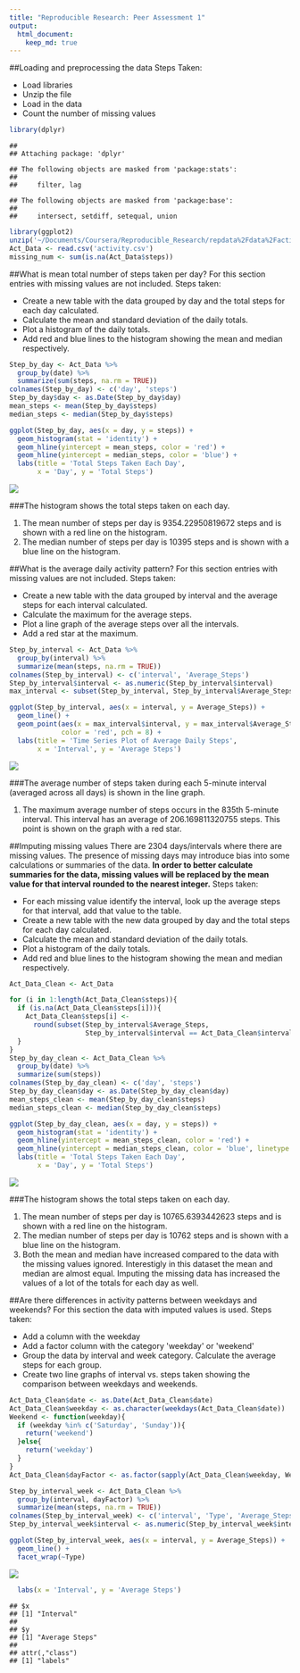 ```yaml
---
title: "Reproducible Research: Peer Assessment 1"
output: 
  html_document:
    keep_md: true
---
```

##Loading and preprocessing the data
Steps Taken:
- Load libraries
- Unzip the file
- Load in the data
- Count the number of missing values


```r
library(dplyr)
```

```
## 
## Attaching package: 'dplyr'
```

```
## The following objects are masked from 'package:stats':
## 
##     filter, lag
```

```
## The following objects are masked from 'package:base':
## 
##     intersect, setdiff, setequal, union
```

```r
library(ggplot2)
unzip('~/Documents/Coursera/Reproducible_Research/repdata%2Fdata%2Factivity.zip')
Act_Data <- read.csv('activity.csv')
missing_num <- sum(is.na(Act_Data$steps))
```

##What is mean total number of steps taken per day?
For this section entries with missing values are not included.
Steps taken:
- Create a new table with the data grouped by day and the total steps for each day calculated.
- Calculate the mean and standard deviation of the daily totals.
- Plot a histogram of the daily totals.  
- Add red and blue lines to the histogram showing the mean and median respectively.


```r
Step_by_day <- Act_Data %>%
  group_by(date) %>%
  summarize(sum(steps, na.rm = TRUE))
colnames(Step_by_day) <- c('day', 'steps')
Step_by_day$day <- as.Date(Step_by_day$day)
mean_steps <- mean(Step_by_day$steps)
median_steps <- median(Step_by_day$steps)

ggplot(Step_by_day, aes(x = day, y = steps)) +
  geom_histogram(stat = 'identity') + 
  geom_hline(yintercept = mean_steps, color = 'red') + 
  geom_hline(yintercept = median_steps, color = 'blue') + 
  labs(title = 'Total Steps Taken Each Day',
       x = 'Day', y = 'Total Steps')
```

![](PA1_template_files/figure-html/Total_Steps_rmNA-1.png)<!-- -->

###The histogram shows the total steps taken on each day.
1. The mean number of steps per day is 9354.22950819672 steps and is shown with a red line on the histogram.
2. The median number of steps per day is 10395 steps and is shown with a blue line on the histogram.


##What is the average daily activity pattern?
For this section entries with missing values are not included.
Steps taken:
- Create a new table with the data grouped by interval and the average steps for each interval calculated.
- Calculate the maximum for the average steps.
- Plot a line graph of the average steps over all the intervals.  
- Add  a red star at the maximum.


```r
Step_by_interval <- Act_Data %>%
  group_by(interval) %>%
  summarize(mean(steps, na.rm = TRUE))
colnames(Step_by_interval) <- c('interval', 'Average_Steps')
Step_by_interval$interval <- as.numeric(Step_by_interval$interval)
max_interval <- subset(Step_by_interval, Step_by_interval$Average_Steps == max(Step_by_interval$Average_Steps))

ggplot(Step_by_interval, aes(x = interval, y = Average_Steps)) +
  geom_line() +
  geom_point(aes(x = max_interval$interval, y = max_interval$Average_Steps), 
             color = 'red', pch = 8) + 
  labs(title = 'Time Series Plot of Average Daily Steps',
       x = 'Interval', y = 'Average Steps')
```

![](PA1_template_files/figure-html/Avg_Daily_Steps_rmNA-1.png)<!-- -->

###The average number of steps taken during each 5-minute interval (averaged across all days) is shown in the line graph.
1. The maximum average number of steps occurs in the 835th 5-minute interval.  This interval has an average of 206.169811320755 steps. This point is shown on the graph with a red star.


##Imputing missing values
There are 2304 days/intervals where there are missing values. The presence of missing days may introduce bias into some calculations or summaries of the data.  **In order to better calculate summaries for the data, missing values will be replaced by the mean value for that interval rounded to the nearest integer.**
Steps taken:
- For each missing value identify the interval, look up the average steps for that interval, add that value to the table.
- Create a new table with the new data grouped by day and the total steps for each day calculated.
- Calculate the mean and standard deviation of the daily totals.
- Plot a histogram of the daily totals.  
- Add red and blue lines to the histogram showing the mean and median respectively.

```r
Act_Data_Clean <- Act_Data

for (i in 1:length(Act_Data_Clean$steps)){
  if (is.na(Act_Data_Clean$steps[i])){
    Act_Data_Clean$steps[i] <- 
      round(subset(Step_by_interval$Average_Steps, 
                   Step_by_interval$interval == Act_Data_Clean$interval[i]))
  }
}
Step_by_day_clean <- Act_Data_Clean %>%
  group_by(date) %>%
  summarize(sum(steps))
colnames(Step_by_day_clean) <- c('day', 'steps')
Step_by_day_clean$day <- as.Date(Step_by_day_clean$day)
mean_steps_clean <- mean(Step_by_day_clean$steps)
median_steps_clean <- median(Step_by_day_clean$steps)

ggplot(Step_by_day_clean, aes(x = day, y = steps)) +
  geom_histogram(stat = 'identity') + 
  geom_hline(yintercept = mean_steps_clean, color = 'red') + 
  geom_hline(yintercept = median_steps_clean, color = 'blue', linetype = 2) + 
  labs(title = 'Total Steps Taken Each Day',
       x = 'Day', y = 'Total Steps')
```

![](PA1_template_files/figure-html/Total_Steps_imputed-1.png)<!-- -->

###The histogram shows the total steps taken on each day.
1. The mean number of steps per day is 10765.6393442623 steps and is shown with a red line on the histogram.
2. The median number of steps per day is 10762 steps and is shown with a blue line on the histogram.
3. Both the mean and median have increased compared to the data with the missing values ignored.  Interestigly in this dataset the mean and median are almost equal.  Imputing the missing data has increased the values of a lot of the totals for each day as well.


##Are there differences in activity patterns between weekdays and weekends?
For this section the data with imputed values is used.
Steps taken:
- Add a column with the weekday
- Add a factor column with the category 'weekday' or 'weekend'
- Group the data by interval and week category.  Calculate the average steps for each group.
- Create two line graphs of interval vs. steps taken showing the comparison between weekdays and weekends.

```r
Act_Data_Clean$date <- as.Date(Act_Data_Clean$date)
Act_Data_Clean$weekday <- as.character(weekdays(Act_Data_Clean$date))
Weekend <- function(weekday){
  if (weekday %in% c('Saturday', 'Sunday')){
    return('weekend')
  }else{
    return('weekday')
  }
}
Act_Data_Clean$dayFactor <- as.factor(sapply(Act_Data_Clean$weekday, Weekend))

Step_by_interval_week <- Act_Data_Clean %>%
  group_by(interval, dayFactor) %>%
  summarize(mean(steps, na.rm = TRUE))
colnames(Step_by_interval_week) <- c('interval', 'Type', 'Average_Steps')
Step_by_interval_week$interval <- as.numeric(Step_by_interval_week$interval)

ggplot(Step_by_interval_week, aes(x = interval, y = Average_Steps)) +
  geom_line() +
  facet_wrap(~Type)
```

![](PA1_template_files/figure-html/Avg_Daily_Steps_weekday-1.png)<!-- -->

```r
  labs(x = 'Interval', y = 'Average Steps')
```

```
## $x
## [1] "Interval"
## 
## $y
## [1] "Average Steps"
## 
## attr(,"class")
## [1] "labels"
```
```
